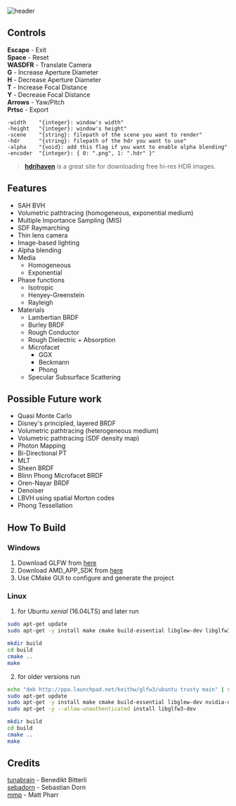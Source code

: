 ![header](https://lh3.googleusercontent.com/89GL_fEKWoOb6E9j-zz-K9LBRfnkC_vK_ks1w_DBONMWtPUzfVn7AHzMZ6CQ7kQ19ZAOEkTgKEHZojwV697pj3K5B_a35C134Rc_MgdOkiPGAWsWsrnU0zOY_7wx9bK4tiRCoZZsKQlU22qlYzrHLU75fHoqW-JxJqmyQyMBiO39q7VbUMgtjLgBjQVTMA7ULSUUZK-Y02kCbAVDByw-0YgKNnHZQ3bx2YYwt6UScW2xKrdmY7c8xeKi4Hw3RCfm0FZtAlm0zlqgB2uoZjBKBeJOyuAooHV6MVasMiSnCYIgHpy83TvGsHFEc9P26r9s3IzDdQHJZfJmRzoT9R5arv_d6UtN1d2yuEzeLmuVDM8q9B7MXS8O6lzIEbwMo9CqKBfxK9NWTZ-bPGujlK2KZWp1LdxaM4BPALKu14eht1yscy-rb3shPjP0sEOGc56bscNvphAtQCkIU6-rMz2lTEJbezCbriQcYNIrDP0b5Fuk8aMwkTHglamEA44f3TsUF29-s5bHq1qG6X62cxka_dk7-8hGjvbg5kZvjxpEs8rce-HiqIF7gOfRqKjyF-jKHEujjorse7umafq8mdYSk1rFxNJWy0BYeDltNN3uO1jOmaAruO5_PJyH-BRgKZGYn58mc_wwSaUC32Ead8tabnXK6dJ-bw1tJ94Qi43FYgsyNeZtbWFJp2M=w1280-h720-no)

## Controls
__Escape__ - Exit\
__Space__ - Reset\
__WASDFR__ - Translate Camera\
__G__ - Increase Aperture Diameter\
__H__ - Decrease Aperture Diameter\
__T__ - Increase Focal Distance\
__Y__ - Decrease Focal Distance\
__Arrows__ - Yaw/Pitch\
__Prtsc__ - Export
```
-width    "{integer}: window's width"
-height   "{integer}: window's height"
-scene    "{string}: filepath of the scene you want to render"
-hdr      "{string}: filepath of the hdr you want to use"
-alpha    "{void}: add this flag if you want to enable alpha blending"
-encoder  "{integer}: { 0: ".png", 1: ".hdr" }"
```
> [**hdrihaven**](https://hdrihaven.com/hdris/) is a great site for downloading free hi-res HDR images.

## Features
- SAH BVH
- Volumetric pathtracing (homogeneous, exponential medium)
- Multiple Importance Sampling (MIS)
- SDF Raymarching
- Thin lens camera
- Image-based lighting
- Alpha blending
- Media
  - Homogeneous
  - Exponential
- Phase functions
  - Isotropic
  - Henyey-Greenstein
  - Rayleigh
- Materials
  - Lambertian BRDF
  - Burley BRDF
  - Rough Conductor
  - Rough Dielectric + Absorption
  - Microfacet
    - GGX
    - Beckmann
    - Phong
  - Specular Subsurface Scattering

## Possible Future work
- Quasi Monte Carlo
- Disney's principled, layered BRDF
- Volumetric pathtracing (heterogeneous medium)
- Volumetric pathtracing (SDF density map)
- Photon Mapping
- Bi-Directional PT
- MLT
- Sheen BRDF
- Blinn Phong Microfacet BRDF
- Oren-Nayar BRDF
- Denoiser
- LBVH using spatial Morton codes
- Phong Tessellation

## How To Build

### Windows
1. Download GLFW from [here](http://www.glfw.org/download.html)
2. Download AMD_APP_SDK from [here](https://drive.google.com/open?id=1Usg9hSx-EjntZ9paoJx51MZWYDqI83Lh)
3. Use CMake GUI to configure and generate the project

### Linux
1. for Ubuntu *xenial* (16.04LTS) and later run
```bash
sudo apt-get update
sudo apt-get -y install make cmake build-essential libglew-dev libglfw3-dev nvidia-opencl-dev

mkdir build
cd build
cmake ..
make
```
2. for older versions run
```bash
echo "deb http://ppa.launchpad.net/keithw/glfw3/ubuntu trusty main" | sudo tee -a /etc/apt/sources.list
sudo apt-get update
sudo apt-get -y install make cmake build-essential libglew-dev nvidia-opencl-dev
sudo apt-get -y --allow-unauthenticated install libglfw3-dev

mkdir build
cd build
cmake ..
make
```

## Credits
[tunabrain](https://twitter.com/tunabrain) - Benedikt Bitterli\
[sebadorn](https://sebadorn.de/) - Sebastian Dorn\
[mmp](http://pharr.org/matt/) - Matt Pharr
